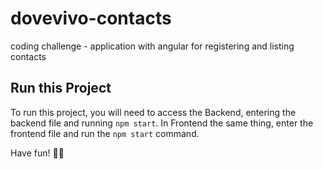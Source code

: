 # dovevivo-contacts
coding challenge - application with angular for registering and listing contacts


## Run this Project
To run this project, you will need to access the Backend, entering the backend file and running `npm start`.
In Frontend the same thing, enter the frontend file and run the `npm start` command.

Have fun! 🚀😊
